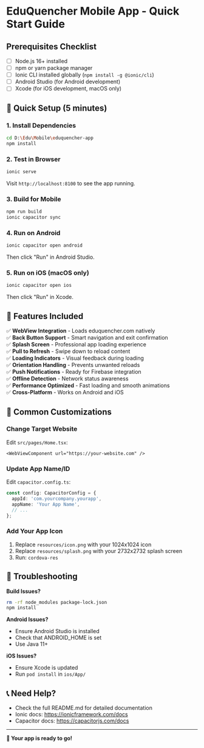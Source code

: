 # EduQuencher Mobile App - Quick Start Guide

## Prerequisites Checklist

- [ ] Node.js 16+ installed
- [ ] npm or yarn package manager
- [ ] Ionic CLI installed globally (`npm install -g @ionic/cli`)
- [ ] Android Studio (for Android development)
- [ ] Xcode (for iOS development, macOS only)

## 🚀 Quick Setup (5 minutes)

### 1. Install Dependencies
```bash
cd D:\Edu\Mobile\eduquencher-app
npm install
```

### 2. Test in Browser
```bash
ionic serve
```
Visit `http://localhost:8100` to see the app running.

### 3. Build for Mobile
```bash
npm run build
ionic capacitor sync
```

### 4. Run on Android
```bash
ionic capacitor open android
```
Then click "Run" in Android Studio.

### 5. Run on iOS (macOS only)
```bash
ionic capacitor open ios
```
Then click "Run" in Xcode.

## 📱 Features Included

✅ **WebView Integration** - Loads eduquencher.com natively  
✅ **Back Button Support** - Smart navigation and exit confirmation  
✅ **Splash Screen** - Professional app loading experience  
✅ **Pull to Refresh** - Swipe down to reload content  
✅ **Loading Indicators** - Visual feedback during loading  
✅ **Orientation Handling** - Prevents unwanted reloads  
✅ **Push Notifications** - Ready for Firebase integration  
✅ **Offline Detection** - Network status awareness  
✅ **Performance Optimized** - Fast loading and smooth animations  
✅ **Cross-Platform** - Works on Android and iOS  

## 🔧 Common Customizations

### Change Target Website
Edit `src/pages/Home.tsx`:
```tsx
<WebViewComponent url="https://your-website.com" />
```

### Update App Name/ID
Edit `capacitor.config.ts`:
```typescript
const config: CapacitorConfig = {
  appId: 'com.yourcompany.yourapp',
  appName: 'Your App Name',
  // ...
};
```

### Add Your App Icon
1. Replace `resources/icon.png` with your 1024x1024 icon
2. Replace `resources/splash.png` with your 2732x2732 splash screen
3. Run: `cordova-res`

## 🐛 Troubleshooting

**Build Issues?**
```bash
rm -rf node_modules package-lock.json
npm install
```

**Android Issues?**
- Ensure Android Studio is installed
- Check that ANDROID_HOME is set
- Use Java 11+

**iOS Issues?**
- Ensure Xcode is updated
- Run `pod install` in `ios/App/`

## 📞 Need Help?

- Check the full README.md for detailed documentation
- Ionic docs: https://ionicframework.com/docs
- Capacitor docs: https://capacitorjs.com/docs

---
**🎉 Your app is ready to go!**